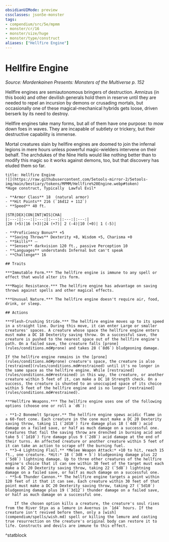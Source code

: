 ```yaml
---
obsidianUIMode: preview
cssclasses: json5e-monster
tags:
- compendium/src/5e/mpmm
- monster/cr/16
- monster/size/huge
- monster/type/construct
aliases: ["Hellfire Engine"]
---
```

# Hellfire Engine
*Source: Mordenkainen Presents: Monsters of the Multiverse p. 152*  

Hellfire engines are semiautonomous bringers of destruction. Amnizus (in this book) and other devilish generals hold them in reserve until they are needed to repel an incursion by demons or crusading mortals, but occasionally one of these magical-mechanical hybrids gets loose, driven berserk by its need to destroy.

Hellfire engines take many forms, but all of them have one purpose: to mow down foes in waves. They are incapable of subtlety or trickery, but their destructive capability is immense.

Mortal creatures slain by hellfire engines are doomed to join the infernal legions in mere hours unless powerful magic-wielders intervene on their behalf. The archdukes of the Nine Hells would like nothing better than to modify this magic so it works against demons, too, but that discovery has eluded them so far.

```ad-statblock
title: Hellfire Engine
![](https://raw.githubusercontent.com/5etools-mirror-2/5etools-img/main/bestiary/tokens/MPMM/Hellfire%20Engine.webp#token)
*Huge construct, Typically  Lawful Evil*

- **Armor Class** 18  (natural armor)
- **Hit Points** 216 (`16d12 + 112`)
- **Speed** 40 ft.

|STR|DEX|CON|INT|WIS|CHA|
|:---:|:---:|:---:|:---:|:---:|:---:|
|20 (+5)|16 (+3)|24 (+7)| 2 (-4)|10 (+0)| 1 (-5)|

- **Proficiency Bonus** +5
- **Saving Throws** Dexterity +8, Wisdom +5, Charisma +0
- **Skills** ⏤
- **Senses** darkvision 120 ft., passive Perception 10
- **Languages** understands Infernal but can't speak
- **Challenge** 16

## Traits

***Immutable Form.*** The hellfire engine is immune to any spell or effect that would alter its form.

***Magic Resistance.*** The hellfire engine has advantage on saving throws against spells and other magical effects.

***Unusual Nature.*** The hellfire engine doesn't require air, food, drink, or sleep.

## Actions

***Flesh-Crushing Stride.*** The hellfire engine moves up to its speed in a straight line. During this move, it can enter Large or smaller creatures' spaces. A creature whose space the hellfire engine enters must make a DC 18 Dexterity saving throw. On a successful save, the creature is pushed to the nearest space out of the hellfire engine's path. On a failed save, the creature falls [prone](rules/conditions.md#prone) and takes 28 (`8d6`) bludgeoning damage.

If the hellfire engine remains in the [prone](rules/conditions.md#prone) creature's space, the creature is also [restrained](rules/conditions.md#restrained) until it's no longer in the same space as the hellfire engine. While [restrained](rules/conditions.md#restrained) in this way, the creature, or another creature within 5 feet of it, can make a DC 18 Strength check. On a success, the creature is shunted to an unoccupied space of its choice within 5 feet of the hellfire engine and is no longer [restrained](rules/conditions.md#restrained).

***Hellfire Weapons.*** The hellfire engine uses one of the following options (choose one or roll a `d6`):

- **1–2 Bonemelt Sprayer.** The hellfire engine spews acidic flame in a 60-foot cone. Each creature in the cone must make a DC 20 Dexterity saving throw, taking 11 (`2d10`) fire damage plus 18 (`4d8`) acid damage on a failed save, or half as much damage on a successful one. Creatures that fail the saving throw are drenched in burning acid and take 5 (`1d10`) fire damage plus 9 (`2d8`) acid damage at the end of their turns. An affected creature or another creature within 5 feet of it can take an action to scrape off the burning fuel.  
- **3–4 Lightning Flail.** *Melee Weapon Attack:* +10 to hit, reach 15 ft., one creature. *Hit:* 18 (`3d8 + 5`) bludgeoning damage plus 22 (`5d8`) lightning damage. Up to three other creatures of the hellfire engine's choice that it can see within 30 feet of the target must each make a DC 20 Dexterity saving throw, taking 22 (`5d8`) lightning damage on a failed save, or half as much damage on a successful one.  
- **5–6 Thunder Cannon.** The hellfire engine targets a point within 120 feet of it that it can see. Each creature within 30 feet of that point must make a DC 20 Dexterity saving throw, taking 27 (`5d10`) bludgeoning damage plus 19 (`3d12`) thunder damage on a failed save, or half as much damage on a successful one.  

    If the chosen option kills a creature, the creature's soul rises from the River Styx as a lemure in Avernus in `1d4` hours. If the creature isn't revived before then, only a [wish](compendium/spells/wish.md) spell or killing the lemure and casting true resurrection on the creature's original body can restore it to life. Constructs and devils are immune to this effect.  
```
^statblock